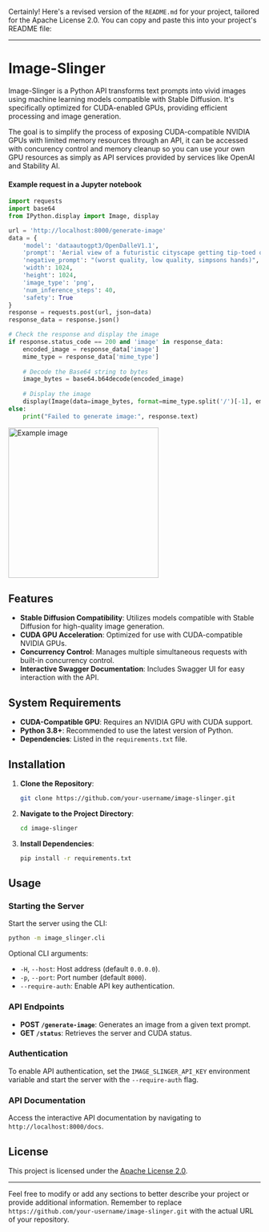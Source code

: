 Certainly! Here's a revised version of the `README.md` for your project, tailored for the Apache License 2.0. You can copy and paste this into your project's README file:

---

# Image-Slinger

Image-Slinger is a Python API transforms text prompts into vivid images using machine learning models compatible with Stable Diffusion. It's specifically optimized for CUDA-enabled GPUs, providing efficient processing and image generation.

The goal is to simplify the process of exposing CUDA-compatible NVIDIA GPUs with limited memory resources through an API, it can be accessed with concurency control and memory cleanup so you can use your own GPU resources as simply as API services provided by services like OpenAI and Stability AI.

#### Example request in a Jupyter notebook
```python
import requests
import base64
from IPython.display import Image, display

url = 'http://localhost:8000/generate-image'
data = {
    'model': 'dataautogpt3/OpenDalleV1.1',
    'prompt': 'Aerial view of a futuristic cityscape getting tip-toed on by a giant kitten acting like godzilla',
    'negative_prompt': "(worst quality, low quality, simpsons hands)",
    'width': 1024,
    'height': 1024,
    'image_type': 'png',
    'num_inference_steps': 40,
    'safety': True
}
response = requests.post(url, json=data)
response_data = response.json()

# Check the response and display the image
if response.status_code == 200 and 'image' in response_data:
    encoded_image = response_data['image']
    mime_type = response_data['mime_type']
    
    # Decode the Base64 string to bytes
    image_bytes = base64.b64decode(encoded_image)
    
    # Display the image
    display(Image(data=image_bytes, format=mime_type.split('/')[-1], embed=True))
else:
    print("Failed to generate image:", response.text)
```
<img src="https://i.imgur.com/BEjjkQ5.png" width="300" height="300" alt="Example image">

## Features
- **Stable Diffusion Compatibility**: Utilizes models compatible with Stable Diffusion for high-quality image generation.
- **CUDA GPU Acceleration**: Optimized for use with CUDA-compatible NVIDIA GPUs.
- **Concurrency Control**: Manages multiple simultaneous requests with built-in concurrency control.
- **Interactive Swagger Documentation**: Includes Swagger UI for easy interaction with the API.

## System Requirements
- **CUDA-Compatible GPU**: Requires an NVIDIA GPU with CUDA support.
- **Python 3.8+**: Recommended to use the latest version of Python.
- **Dependencies**: Listed in the `requirements.txt` file.

## Installation
1. **Clone the Repository**:
   ```bash
   git clone https://github.com/your-username/image-slinger.git
   ```
2. **Navigate to the Project Directory**:
   ```bash
   cd image-slinger
   ```
3. **Install Dependencies**:
   ```bash
   pip install -r requirements.txt
   ```

## Usage
### Starting the Server
Start the server using the CLI:
```bash
python -m image_slinger.cli
```
Optional CLI arguments:
- `-H`, `--host`: Host address (default `0.0.0.0`).
- `-p`, `--port`: Port number (default `8000`).
- `--require-auth`: Enable API key authentication.

### API Endpoints
- **POST `/generate-image`**: Generates an image from a given text prompt.
- **GET `/status`**: Retrieves the server and CUDA status.



### Authentication
To enable API authentication, set the `IMAGE_SLINGER_API_KEY` environment variable and start the server with the `--require-auth` flag.

### API Documentation
Access the interactive API documentation by navigating to `http://localhost:8000/docs`.

## License
This project is licensed under the [Apache License 2.0](https://www.apache.org/licenses/LICENSE-2.0).

---

Feel free to modify or add any sections to better describe your project or provide additional information. Remember to replace `https://github.com/your-username/image-slinger.git` with the actual URL of your repository.
